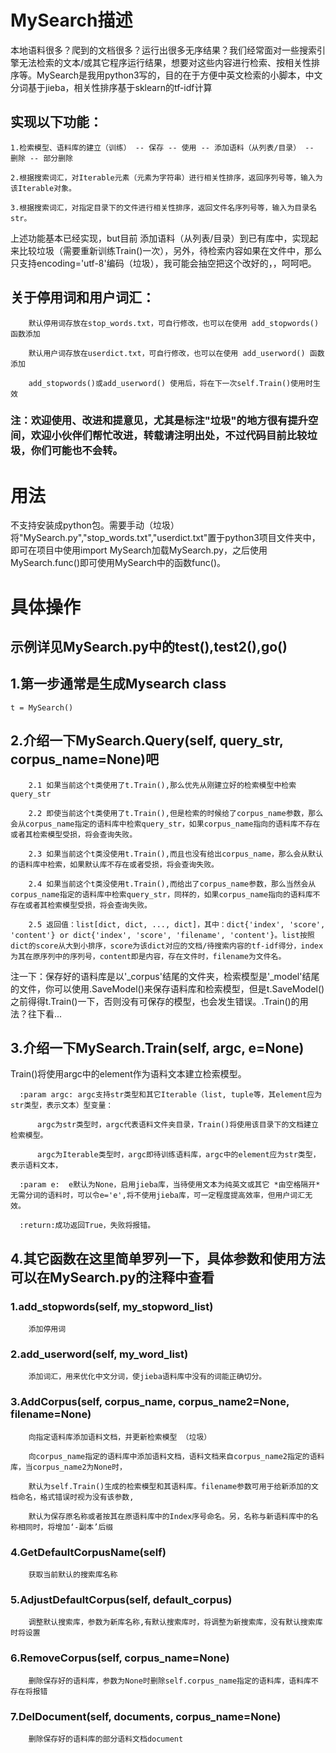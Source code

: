 # MySearch描述
本地语料很多？爬到的文档很多？运行出很多无序结果？我们经常面对一些搜索引擎无法检索的文本/或其它程序运行结果，想要对这些内容进行检索、按相关性排序等。MySearch是我用python3写的，目的在于方便中英文检索的小脚本，中文分词基于jieba，相关性排序基于sklearn的tf-idf计算

## 实现以下功能：	

    1.检索模型、语料库的建立（训练） -- 保存 -- 使用 -- 添加语料（从列表/目录） -- 删除 -- 部分删除
	
    2.根据搜索词汇，对Iterable元素（元素为字符串）进行相关性排序，返回序列号等，输入为该Iterable对象。
	
    3.根据搜索词汇，对指定目录下的文件进行相关性排序，返回文件名序列号等，输入为目录名str。
	
上述功能基本已经实现，but目前 添加语料（从列表/目录）到已有库中，实现起来比较垃圾（需要重新训练Train()一次），另外，待检索内容如果在文件中，那么只支持encoding='utf-8'编码（垃圾），我可能会抽空把这个改好的，，呵呵吧。


## 关于停用词和用户词汇：

        默认停用词存放在stop_words.txt，可自行修改，也可以在使用 add_stopwords() 函数添加
		
        默认用户词存放在userdict.txt，可自行修改，也可以在使用 add_userword() 函数添加
		
        add_stopwords()或add_userword() 使用后，将在下一次self.Train()使用时生效
		

### 注：欢迎使用、改进和提意见，尤其是标注"垃圾"的地方很有提升空间，欢迎小伙伴们帮忙改进，转载请注明出处，不过代码目前比较垃圾，你们可能也不会转。

# 用法
不支持安装成python包。需要手动（垃圾）将"MySearch.py","stop_words.txt","userdict.txt"置于python3项目文件夹中，即可在项目中使用import MySearch加载MySearch.py，之后使用MySearch.func()即可使用MySearch中的函数func()。

# 具体操作
## 示例详见MySearch.py中的test(),test2(),go()


## 1.第一步通常是生成Mysearch class

  	t = MySearch()
  
  
## 2.介绍一下MySearch.Query(self, query_str, corpus_name=None)吧

        2.1 如果当前这个t类使用了t.Train(),那么优先从刚建立好的检索模型中检索query_str

        2.2 即使当前这个t类使用了t.Train(),但是检索的时候给了corpus_name参数，那么会从corpus_name指定的语料库中检索query_str，如果corpus_name指向的语料库不存在或者其检索模型受损，将会查询失败。

        2.3 如果当前这个t类没使用t.Train(),而且也没有给出corpus_name，那么会从默认的语料库中检索，如果默认库不存在或者受损，将会查询失败。

        2.4 如果当前这个t类没使用t.Train(),而给出了corpus_name参数，那么当然会从corpus_name指定的语料库中检索query_str，同样的，如果corpus_name指向的语料库不存在或者其检索模型受损，将会查询失败。

        2.5 返回值：list[dict, dict, ..., dict]，其中：dict{'index', 'score', 'content'} or dict{'index', 'score', 'filename', 'content'}。list按照dict的score从大到小排序，score为该dict对应的文档/待搜索内容的tf-idf得分，index为其在原序列中的序列号，content即是内容，存在文件时，filename为文件名。

  注一下：保存好的语料库是以'_corpus'结尾的文件夹，检索模型是'_model'结尾的文件，你可以使用.SaveModel()来保存语料库和检索模型，但是t.SaveModel()之前得得t.Train()一下，否则没有可保存的模型，也会发生错误。.Train()的用法？往下看...
  
 
## 3.介绍一下MySearch.Train(self, argc, e=None)
 
  Train()将使用argc中的element作为语料文本建立检索模型。
  
      :param argc: argc支持str类型和其它Iterable（list, tuple等，其element应为str类型，表示文本）型变量：
	  
          argc为str类型时，argc代表语料文件夹目录，Train()将使用该目录下的文档建立检索模型。
		  
          argc为Iterable类型时，argc即待训练语料库，argc中的element应为str类型，表示语料文本，
		  
      :param e:  e默认为None，启用jieba库，当待使用文本为纯英文或其它 *由空格隔开* 无需分词的语料时，可以令e='e',将不使用jieba库，可一定程度提高效率，但用户词汇无效。
	  
      :return:成功返回True，失败将报错。
	  

## 4.其它函数在这里简单罗列一下，具体参数和使用方法可以在MySearch.py的注释中查看

### 1.add_stopwords(self, my_stopword_list) 
  
        添加停用词
		
### 2.add_userword(self, my_word_list) 
  
        添加词汇，用来优化中文分词，使jieba语料库中没有的词能正确切分。
		
### 3.AddCorpus(self, corpus_name, corpus_name2=None, filename=None) 
  
        向指定语料库添加语料文档，并更新检索模型 （垃圾）
		
        向corpus_name指定的语料库中添加语料文档，语料文档来自corpus_name2指定的语料库，当corpus_name2为None时，
		
        默认为self.Train()生成的检索模型和其语料库。filename参数可用于给新添加的文档命名，格式错误时视为没有该参数,
		
        默认为保存原名称或者按其在原语料库中的Index序号命名。另，名称与新语料库中的名称相同时，将增加‘-副本’后缀
		
### 4.GetDefaultCorpusName(self)
  
        获取当前默认的搜索库名称
		
### 5.AdjustDefaultCorpus(self, default_corpus)
  
        调整默认搜索库，参数为新库名称,有默认搜索库时，将调整为新搜索库，没有默认搜索库时将设置
		
### 6.RemoveCorpus(self, corpus_name=None) 
  
        删除保存好的语料库，参数为None时删除self.corpus_name指定的语料库，语料库不存在将报错
		
### 7.DelDocument(self, documents, corpus_name=None) 
  
        删除保存好的语料库的部分语料文档document
